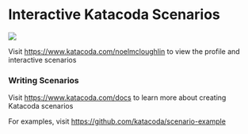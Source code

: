 # Interactive Katacoda Scenarios

[![](http://shields.katacoda.com/katacoda/noelmcloughlin/count.svg)](https://www.katacoda.com/noelmcloughlin "Get your profile on Katacoda.com")

Visit https://www.katacoda.com/noelmcloughlin to view the profile and interactive scenarios

### Writing Scenarios
Visit https://www.katacoda.com/docs to learn more about creating Katacoda scenarios

For examples, visit https://github.com/katacoda/scenario-example
